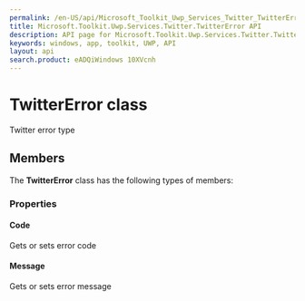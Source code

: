 ```yaml
---
permalink: /en-US/api/Microsoft_Toolkit_Uwp_Services_Twitter_TwitterError.htm
title: Microsoft.Toolkit.Uwp.Services.Twitter.TwitterError API 
description: API page for Microsoft.Toolkit.Uwp.Services.Twitter.TwitterError
keywords: windows, app, toolkit, UWP, API
layout: api
search.product: eADQiWindows 10XVcnh
---
```



# TwitterError class

Twitter error type

## Members

The **TwitterError** class has the following types of members:

### Properties

#### Code

Gets or sets error code



#### Message

Gets or sets error message


